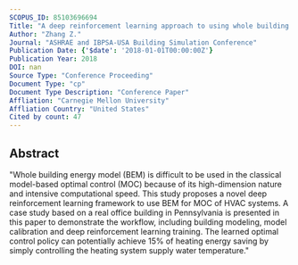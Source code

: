```yaml
---
SCOPUS_ID: 85103696694
Title: "A deep reinforcement learning approach to using whole building energy model for HVAC optimal control"
Author: "Zhang Z."
Journal: "ASHRAE and IBPSA-USA Building Simulation Conference"
Publication Date: {'$date': '2018-01-01T00:00:00Z'}
Publication Year: 2018
DOI: nan
Source Type: "Conference Proceeding"
Document Type: "cp"
Document Type Description: "Conference Paper"
Affliation: "Carnegie Mellon University"
Affliation Country: "United States"
Cited by count: 47
---
```


## Abstract
"Whole building energy model (BEM) is difficult to be used in the classical model-based optimal control (MOC) because of its high-dimension nature and intensive computational speed. This study proposes a novel deep reinforcement learning framework to use BEM for MOC of HVAC systems. A case study based on a real office building in Pennsylvania is presented in this paper to demonstrate the workflow, including building modeling, model calibration and deep reinforcement learning training. The learned optimal control policy can potentially achieve 15% of heating energy saving by simply controlling the heating system supply water temperature."
